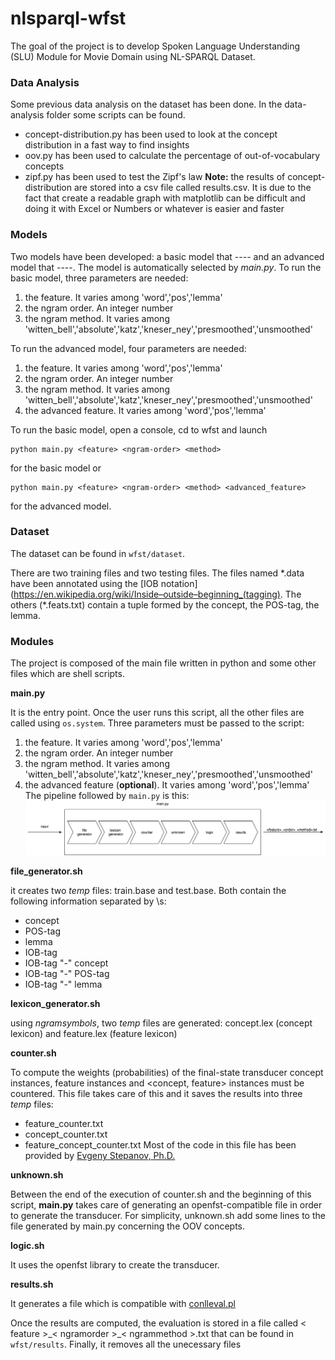 # nlsparql-wfst
The goal of the project is to develop Spoken Language Understanding (SLU) Module for Movie Domain using NL-SPARQL Dataset.
### Data Analysis
Some previous data analysis on the dataset has been done. In the data-analysis folder some scripts can be found.
* concept-distribution.py has been used to look at the concept distribution in a fast way to find insights
* oov.py has been used to calculate the percentage of out-of-vocabulary concepts
* zipf.py has been used to test the Zipf's law
**Note:** the results of concept-distribution are stored into a csv file called results.csv. It is due to the fact that create a readable graph with matplotlib can be difficult and doing it with Excel or Numbers or whatever is easier and faster 
### Models
Two models have been developed: a basic model that ---- and an advanced model that ----. The model is automatically selected by _main.py_. To run the basic model, three parameters are needed:
1. the feature. It varies among 'word','pos','lemma'
2. the ngram order. An integer number
3. the ngram method. It varies among 'witten_bell','absolute','katz','kneser_ney','presmoothed','unsmoothed'

To run the advanced model, four parameters are needed:

1. the feature. It varies among 'word','pos','lemma'
2. the ngram order. An integer number
3. the ngram method. It varies among 'witten_bell','absolute','katz','kneser_ney','presmoothed','unsmoothed'
4. the advanced feature. It varies among 'word','pos','lemma'

To run the basic model, open a console, cd to wfst and launch
```
python main.py <feature> <ngram-order> <method>
```
for the basic model or
```
python main.py <feature> <ngram-order> <method> <advanced_feature>
```
for the advanced model.

### Dataset
The dataset can be found in `wfst/dataset`.

There are two training files and two testing files. The files named \*.data have been annotated using the [IOB notation](https://en.wikipedia.org/wiki/Inside–outside–beginning_(tagging). The others (\*.feats.txt) contain a tuple formed by the concept, the POS-tag, the lemma.
### Modules
The project is composed of the main file written in python and some other files which are shell scripts.

**main.py**

It is the entry point. Once the user runs this script, all the other files are called using `os.system`. Three parameters must be passed to the script:
1. the feature. It varies among 'word','pos','lemma'
2. the ngram order. An integer number
3. the ngram method. It varies among 'witten_bell','absolute','katz','kneser_ney','presmoothed','unsmoothed'
4. the advanced feature (**optional**). It varies among 'word','pos','lemma'
The pipeline followed by `main.py` is this:
![](github-images/general-pipeline.png "")

**file_generator.sh**

it creates two _temp_ files: train.base and test.base. Both contain the following information separated by \\s:
* concept
* POS-tag
* lemma
* IOB-tag
* IOB-tag "-" concept
* IOB-tag "-" POS-tag
* IOB-tag "-" lemma

**lexicon_generator.sh**

using *ngramsymbols*, two _temp_ files are generated: concept.lex (concept lexicon) and feature.lex (feature lexicon)

**counter.sh**

To compute the weights (probabilities) of the final-state transducer concept instances, feature instances and \<concept, feature\> instances must be countered. This file takes care of this and it saves the results into three _temp_ files:
* feature_counter.txt
* concept_counter.txt
* feature_concept_counter.txt
Most of the code in this file has been provided by [Evgeny Stepanov, Ph.D.](http://sisl.disi.unitn.it/~estepanov/)

**unknown.sh**

Between the end of the execution of counter.sh and the beginning of this script, **main.py** takes care of generating an openfst-compatible file in order to generate the transducer. For simplicity, unknown.sh add some lines to the file generated by main.py concerning the OOV concepts.

**logic.sh**

It uses the openfst library to create the transducer.

**results.sh**

It generates a file which is compatible with [conlleval.pl](http://www.clips.uantwerpen.be/conll2000/chunking/)

Once the results are computed, the evaluation is stored in a file called \< feature \>\_\< ngramorder \>\_\< ngrammethod \>.txt that can be found in `wfst/results`.
Finally, it removes all the unecessary files
